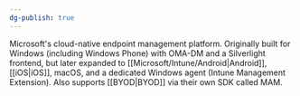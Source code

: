 ```yaml
---
dg-publish: true
---
```

Microsoft's cloud-native endpoint management platform. Originally built for Windows (including Windows Phone) with OMA-DM and a Silverlight frontend, but later expanded to [[Microsoft/Intune/Android|Android]], [[iOS|iOS]], macOS, and a dedicated Windows agent (Intune Management Extension).
Also supports [[BYOD|BYOD]] via their own SDK called MAM.
